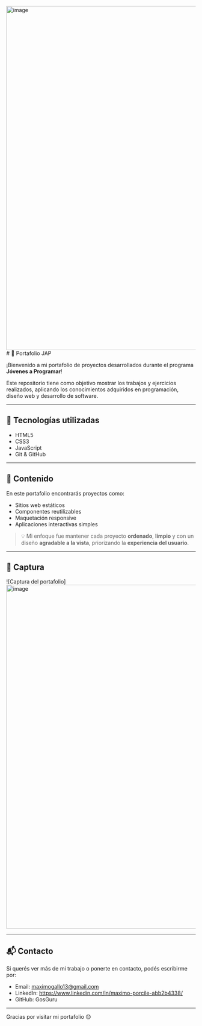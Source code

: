 <img width="1919" height="913" alt="image" src="https://github.com/user-attachments/assets/53993832-d887-425c-89b3-bd1d71fe8aeb" /># 💼 Portafolio JAP

¡Bienvenido a mi portafolio de proyectos desarrollados durante el programa **Jóvenes a Programar**!

Este repositorio tiene como objetivo mostrar los trabajos y ejercicios realizados, aplicando los conocimientos adquiridos en programación, diseño web y desarrollo de software.

---

## 🚀 Tecnologías utilizadas

- HTML5
- CSS3
- JavaScript
- Git & GitHub

---

## 🧩 Contenido

En este portafolio encontrarás proyectos como:

- Sitios web estáticos
- Componentes reutilizables
- Maquetación responsive
- Aplicaciones interactivas simples

> 💡 Mi enfoque fue mantener cada proyecto **ordenado**, **limpio** y con un diseño **agradable a la vista**, priorizando la **experiencia del usuario**.

---

## 📸 Captura

![Captura del portafolio]<img width="1919" height="913" alt="image" src="https://github.com/user-attachments/assets/ab994f81-cd11-4299-9d58-69e8f8145351" />


---

## 📬 Contacto

Si querés ver más de mi trabajo o ponerte en contacto, podés escribirme por:

- Email: maximogallo13@gmail.com
- LinkedIn: https://www.linkedin.com/in/maximo-porcile-abb2b4338/
- GitHub: GosGuru
---

Gracias por visitar mi portafolio 😊
